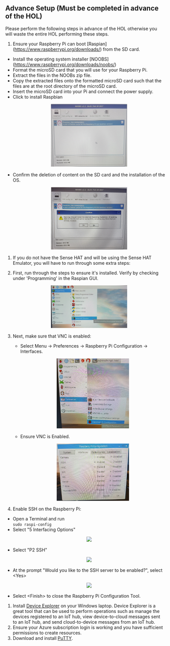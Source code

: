 ## Advance Setup (Must be completed in advance of the HOL)

Please perform the following steps in advance of the HOL otherwise you will waste the entire HOL performing these steps.

1. Ensure your Raspberry Pi can boot [Raspian] (https://www.raspberrypi.org/downloads/) from the SD card.
  - Install the operating system installer [NOOBS] (https://www.raspberrypi.org/downloads/noobs/) 
  - Format the microSD card that you will use for your Raspberry Pi. 
  - Extract the files in the NOOBs zip file. 
  - Copy the extracted files onto the formatted microSD card such that the files are at the root directory of the microSD card. 
  - Insert the microSD card into your Pi and connect the power supply. 
  - Click to install Raspbian
     <p align="center">
        <img src="Images/NOOBS_Install.jpg" width="50%" height="50%"/>
      </p>
  - Confirm the deletion of content on the SD card and the installation of the OS. 
      <p align="center">
        <img src="Images/ConfirmInstall.jpg" width="50%" height="50%"/>
      </p>
      
1. If you do not have the Sense HAT and will be using the Sense HAT Emulator, you will have to run through some extra steps: 
  1. First, run through the steps to ensure it's installed. Verify by checking under 'Programming' in the Raspian GUI.

      <p align="center">
        <img src="Images/SenseHat.jpg"  width="50%" height="50%"/>
      </p>
      
  1. Next, make sure that VNC is enabled:
     - Select Menu -> Preferences -> Raspberry Pi Configuration -> Interfaces.
     
        <p align="center">
          <img src="Images/menu.jpg"  width="50%" height="50%"/>
        </p>
        
     - Ensure VNC is Enabled.
     
        <p align="center">
          <img src="Images/enableVNC.jpg"  width="50%" height="50%"/>
        </p>
         
1. Enable SSH on the Raspberry Pi:
  - Open a Terminal and run <br/>
  ```sudo raspi-config```
  - Select "5 Interfacing Options" 
      <p align="center">
        <img src="Images/Interface.jpg"/>
      </p>
  - Select "P2 SSH"
      <p align="center">
        <img src="Images/SelectSSH.jpg"/>
      </p>
  - At the prompt "Would you like to the SSH server to be enabled?", select \<Yes\>
      <p align="center">
        <img src="Images/EnableSSH.jpg"/>
      </p>
   - Select \<Finish\> to close the Raspberry Pi Configuration Tool.
1. Install [Device Explorer](https://github.com/Azure/azure-iot-sdks/releases/download/2016-11-17/SetupDeviceExplorer.msi) on your Windows laptop. Device Explorer is a great tool that can be used to perform operations such as manage the devices registered to an IoT hub, view device-to-cloud messages sent to an IoT hub, and send cloud-to-device messages from an IoT hub. 
1. Ensure your Azure subscription login is working and you have sufficient permissions to create resources.
1. Download and install [PuTTY](http://www.chiark.greenend.org.uk/~sgtatham/putty/latest.html).
